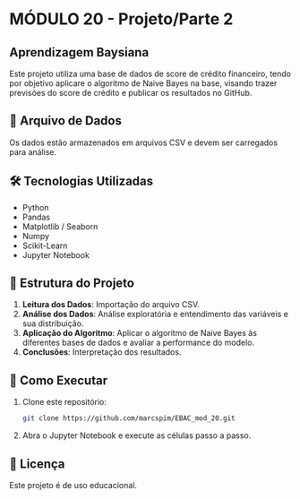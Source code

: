# **MÓDULO 20 - Projeto/Parte 2**

## Aprendizagem Baysiana

Este projeto utiliza uma base de dados de score de crédito financeiro, tendo por objetivo aplicare o algoritmo de Naive Bayes na base, visando trazer previsões do score de crédito e publicar os resultados no GitHub.

## 📂 Arquivo de Dados
Os dados estão armazenados em arquivos CSV e devem ser carregados para análise.

## 🛠 Tecnologias Utilizadas
- Python
- Pandas
- Matplotlib / Seaborn
- Numpy
- Scikit-Learn
- Jupyter Notebook

## 📌 Estrutura do Projeto
1. **Leitura dos Dados**: Importação do arquivo CSV.
2. **Análise dos Dados**: Análise exploratória e entendimento das variáveis e sua distribuição.
3. **Aplicação do Algoritmo**: Aplicar o algoritmo de Naive Bayes às diferentes bases de dados e avaliar a performance do modelo.
4. **Conclusões**: Interpretação dos resultados.

## 🚀 Como Executar
1. Clone este repositório:
   ```bash
   git clone https://github.com/marcspim/EBAC_mod_20.git
   ```
2. Abra o Jupyter Notebook e execute as células passo a passo.

## 📜 Licença
Este projeto é de uso educacional.
